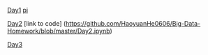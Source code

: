 [Day1](https://github.com/saturn-lab/BDMI-2020A/blob/master/Memos/Study-Memo/74-Day1.md)    [pi](https://github.com/HaoyuanHe0606/Big-Data-Homework/tree/master/pi)

[Day2](https://github.com/saturn-lab/BDMI-2020A/blob/master/Memos/Study-Memo/74-Day2.md)   [link to code] (https://github.com/HaoyuanHe0606/Big-Data-Homework/blob/master/Day2.ipynb)

[Day3](https://github.com/saturn-lab/BDMI-2020A/blob/master/Memos/Study-Memo/74-Day3.md)
